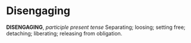 # Disengaging

**DISENGAGING**, _participle present tense_ Separating; loosing; setting free; detaching; liberating; releasing from obligation.